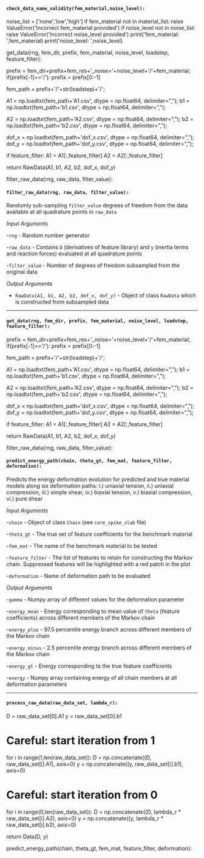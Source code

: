 #### `check_data_name_validity(fem_material,noise_level):`

noise_list = ['none','low','high']
if fem_material not in material_list:
raise ValueError('Incorrect fem_material provided')
if noise_level not in noise_list:
raise ValueError('Incorrect noise_level provided')
print('fem_material: ',fem_material)
print('noise_level: ',noise_level)


get_data(rng, fem_dir, prefix, fem_material, noise_level, loadstep, feature_filter):

prefix = fem_dir+prefix+fem_res+'_noise='+noise_level+'/'+fem_material;
if(prefix[-1]=='/'):
prefix = prefix[0:-1]

fem_path = prefix+'/'+str(loadstep)+'/';

A1 = np.loadtxt(fem_path+'A1.csv', dtype = np.float64, delimiter=",");
b1 = np.loadtxt(fem_path+'b1.csv', dtype = np.float64, delimiter=",");

A2 = np.loadtxt(fem_path+'A2.csv', dtype = np.float64, delimiter=",");
b2 = np.loadtxt(fem_path+'b2.csv', dtype = np.float64, delimiter=",");

dof_x = np.loadtxt(fem_path+'dof_x.csv', dtype = np.float64, delimiter=",");
dof_y = np.loadtxt(fem_path+'dof_y.csv', dtype = np.float64, delimiter=",");

if feature_filter:
A1 = A1[:,feature_filter]
A2 = A2[:,feature_filter]

return RawData(A1, b1, A2, b2, dof_x, dof_y)

filter_raw_data(rng, raw_data, filter_value):

#### `filter_raw_data(rng, raw_data, filter_value):`

Randomly sub-sampling `filter_value` degrees of freedom from the data available at all quadrature points in `raw_data`

_Input Arguments_

-`rng` - Random number generator
   
-`raw_data` - Contains `D` (derivatives of feature library) and `y` (inertia terms and reaction forces) evaluated at all quadrature points
   
-`filter_value` - Number of degrees of freedom subsampled from the original data
   
_Output Arguments_

- `RawData(A1, b1, A2, b2, dof_x, dof_y)` - Object of class `RawData` which is constructed from subsampled data
   
---
   

#### `get_data(rng, fem_dir, prefix, fem_material, noise_level, loadstep, feature_filter):`

prefix = fem_dir+prefix+fem_res+'_noise='+noise_level+'/'+fem_material;
if(prefix[-1]=='/'):
prefix = prefix[0:-1]

fem_path = prefix+'/'+str(loadstep)+'/';

A1 = np.loadtxt(fem_path+'A1.csv', dtype = np.float64, delimiter=",");
b1 = np.loadtxt(fem_path+'b1.csv', dtype = np.float64, delimiter=",");

A2 = np.loadtxt(fem_path+'A2.csv', dtype = np.float64, delimiter=",");
b2 = np.loadtxt(fem_path+'b2.csv', dtype = np.float64, delimiter=",");

dof_x = np.loadtxt(fem_path+'dof_x.csv', dtype = np.float64, delimiter=",");
dof_y = np.loadtxt(fem_path+'dof_y.csv', dtype = np.float64, delimiter=",");

if feature_filter:
A1 = A1[:,feature_filter]
A2 = A2[:,feature_filter]

return RawData(A1, b1, A2, b2, dof_x, dof_y)

filter_raw_data(rng, raw_data, filter_value):

#### `predict_energy_path(chain, theta_gt, fem_mat, feature_filter, deformation):`

Predicts the energy deformation evolution for predicted and true material models along six deformation paths:
i.) uniaxial tension, ii.) uniaxial compression, iii.) simple shear, iv.) biaxial tension, v.) biaxial compression, vi.) pure shear

_Input Arguments_

-`chain` - Object of class `Chain` (see `core_spike_slab` file)
   
-`theta_gt` - The true set of feature coefficients for the benchmark material
   
-`fem_mat` - The name of the benchmark material to be tested
   
-`feature_filter` - The list of features to retain for constructing the Markov chain. Suppressed features will be highlighted with a red patch in the plot
   
-`deformation` - Name of deformation path to be evaluated
   
_Output Arguments_

-`gamma` - Numpy array of different values for the deformation parameter
   
-`energy_mean` - Energy corresponding to mean value of `theta` (feature coefficients) across different members of the Markov chain
   
-`energy_plus` - 97.5 percentile energy branch across different members of the Markov chain
   
-`energy_minus` - 2.5 percentile energy branch across different members of the Markov chain
   
-`energy_gt` - Energy corresponding to the true feature coefficients
   
-`energy` - Numpy array containing energy of all chain members at all deformation parameters
   
---
   

#### `process_raw_data(raw_data_set, lambda_r):`

D = raw_data_set[0].A1
y = raw_data_set[0].b1

# Careful: start iteration from 1
for i in range(1,len(raw_data_set)):
D = np.concatenate((D, raw_data_set[i].A1), axis=0)
y = np.concatenate((y, raw_data_set[i].b1), axis=0)

# Careful: start iteration from 0
for i in range(0,len(raw_data_set)):
D = np.concatenate((D, lambda_r * raw_data_set[i].A2), axis=0)
y = np.concatenate((y, lambda_r * raw_data_set[i].b2), axis=0)

return Data(D, y)



predict_energy_path(chain, theta_gt, fem_mat, feature_filter, deformation):